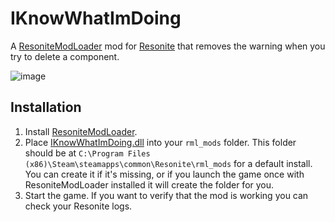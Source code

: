 # IKnowWhatImDoing

A [ResoniteModLoader](https://github.com/resonite-modding-group/ResoniteModLoader) mod for [Resonite](https://resonite.com/) that removes the warning when you try to delete a component.

![image](https://github.com/user-attachments/assets/8a6286ae-152a-4f43-b16b-a3f72b1d96f5)


## Installation
1. Install [ResoniteModLoader](https://github.com/resonite-modding-group/ResoniteModLoader).
1. Place [IKnowWhatImDoing.dll](https://github.com/art0007i/IKnowWhatImDoing/releases/latest/download/IKnowWhatImDoing.dll) into your `rml_mods` folder. This folder should be at `C:\Program Files (x86)\Steam\steamapps\common\Resonite\rml_mods` for a default install. You can create it if it's missing, or if you launch the game once with ResoniteModLoader installed it will create the folder for you.
1. Start the game. If you want to verify that the mod is working you can check your Resonite logs.
